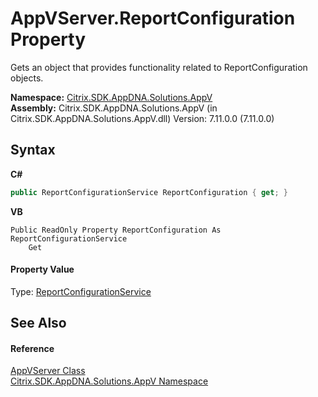 # AppVServer.ReportConfiguration Property 
 

Gets an object that provides functionality related to ReportConfiguration objects.

**Namespace:**&nbsp;<a href="a638ea88-d709-bd82-5735-d58961438ce5">Citrix.SDK.AppDNA.Solutions.AppV</a><br />**Assembly:**&nbsp;Citrix.SDK.AppDNA.Solutions.AppV (in Citrix.SDK.AppDNA.Solutions.AppV.dll) Version: 7.11.0.0 (7.11.0.0)

## Syntax

**C#**
```csharp
public ReportConfigurationService ReportConfiguration { get; }
```

**VB**
```vbnet
Public ReadOnly Property ReportConfiguration As ReportConfigurationService
	Get
```


#### Property Value
Type: <a href="1d24c8d7-633d-8fcb-0e0a-e524dc26c7b3">ReportConfigurationService</a>

## See Also


#### Reference
<a href="2d79869b-1a27-6121-b364-7f6216816c3f">AppVServer Class</a><br /><a href="a638ea88-d709-bd82-5735-d58961438ce5">Citrix.SDK.AppDNA.Solutions.AppV Namespace</a><br />
